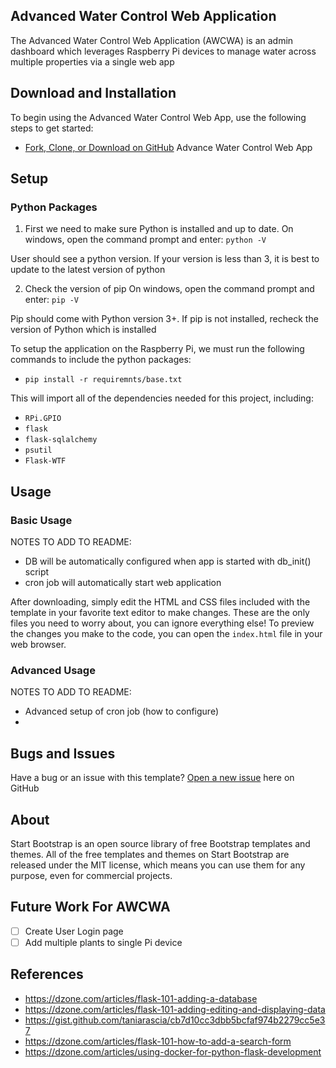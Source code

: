 ## Advanced Water Control Web Application

The Advanced Water Control Web Application (AWCWA) is an admin dashboard which leverages Raspberry Pi devices to manage water across multiple properties via a single web app

## Download and Installation

To begin using the Advanced Water Control Web App, use the following steps to get started:
* [Fork, Clone, or Download on GitHub](https://github.com/KVessey/AdvancedWaterControlWebApp) Advance Water Control Web App

## Setup
### Python Packages
1. First we need to make sure Python is installed and up to date. On windows, open the command prompt and enter:
 `python -V`

User should see a python version. If your version is less than 3, it is best to update to the latest version of python

2. Check the version of pip
On windows, open the command prompt and enter:
 `pip -V`

Pip should come with Python version 3+. If pip is not installed, recheck the version of Python which is installed

To setup the application on the Raspberry Pi, we must run the following commands to include the python packages:
* `pip install -r requiremnts/base.txt`

This will import all of the dependencies needed for this project, including:

* `RPi.GPIO`
* `flask`
* `flask-sqlalchemy`
* `psutil`
* `Flask-WTF`

## Usage

### Basic Usage

NOTES TO ADD TO README:
* DB will be automatically configured when app is started with db_init() script
* cron job will automatically start web application


After downloading, simply edit the HTML and CSS files included with the template in your favorite text editor to make changes. These are the only files you need to worry about, you can ignore everything else! To preview the changes you make to the code, you can open the `index.html` file in your web browser.

### Advanced Usage

NOTES TO ADD TO README:
* Advanced setup of cron job (how to configure)
* 


## Bugs and Issues

Have a bug or an issue with this template? [Open a new issue](https://github.com/KVessey/AdvancedWaterControlWebApp/issues) here on GitHub


## About

Start Bootstrap is an open source library of free Bootstrap templates and themes. All of the free templates and themes on Start Bootstrap are released under the MIT license, which means you can use them for any purpose, even for commercial projects.

## Future Work For AWCWA
- [ ] Create User Login page
- [ ] Add multiple plants to single Pi device

## References
* https://dzone.com/articles/flask-101-adding-a-database
* https://dzone.com/articles/flask-101-adding-editing-and-displaying-data
* https://gist.github.com/taniarascia/cb7d10cc3dbb5bcfaf974b2279cc5e37
* https://dzone.com/articles/flask-101-how-to-add-a-search-form
* https://dzone.com/articles/using-docker-for-python-flask-development

